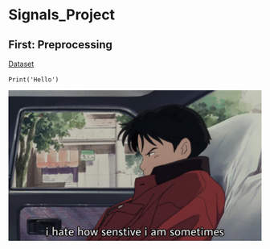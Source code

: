 # Signals_Project
## First: Preprocessing 

[Dataset]( )
```
Print('Hello')
```
<div>
<img src="https://github.com/FGamil/Signals_Project/blob/main/senstive.jpg"width=600 heigth=600>   
</div>

